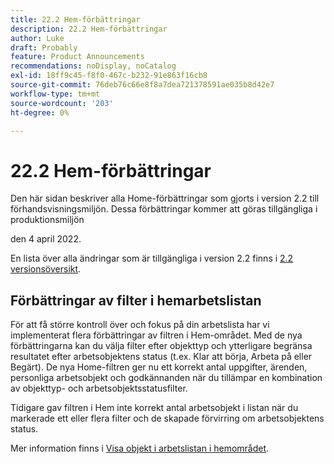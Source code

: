 ```yaml
---
title: 22.2 Hem-förbättringar
description: 22.2 Hem-förbättringar
author: Luke
draft: Probably
feature: Product Announcements
recommendations: noDisplay, noCatalog
exl-id: 18ff9c45-f8f0-467c-b232-91e863f16cb8
source-git-commit: 76deb76c66e8f8a7dea721378591ae035b8d42e7
workflow-type: tm+mt
source-wordcount: '203'
ht-degree: 0%

---
```


# 22.2 Hem-förbättringar

Den här sidan beskriver alla Home-förbättringar som gjorts i version 2.2 till förhandsvisningsmiljön. Dessa förbättringar kommer att göras tillgängliga i produktionsmiljön

<!--
<MadCap:conditionalText data-mc-conditions="QuicksilverOrClassic.Draft mode">
in January 2022
</MadCap:conditionalText>
-->

den 4 april 2022.

En lista över alla ändringar som är tillgängliga i version 2.2 finns i [2.2 versionsöversikt](../../../product-announcements/product-releases/22.2-release-activity/22-2-release-overview.md).

## Förbättringar av filter i hemarbetslistan

För att få större kontroll över och fokus på din arbetslista har vi implementerat flera förbättringar av filtren i Hem-området. Med de nya förbättringarna kan du välja filter efter objekttyp och ytterligare begränsa resultatet efter arbetsobjektens status (t.ex. Klar att börja, Arbeta på eller Begärt). De nya Home-filtren ger nu ett korrekt antal uppgifter, ärenden, personliga arbetsobjekt och godkännanden när du tillämpar en kombination av objekttyp- och arbetsobjektsstatusfilter.

Tidigare gav filtren i Hem inte korrekt antal arbetsobjekt i listan när du markerade ett eller flera filter och de skapade förvirring om arbetsobjektens status.

Mer information finns i [Visa objekt i arbetslistan i hemområdet](../../../workfront-basics/using-home/using-the-home-area/display-items-in-home-work-list.md).

